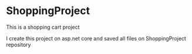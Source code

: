 # ShoppingProject
This is a shopping cart project

I create this project on asp.net core and saved all files on ShoppingProject repository
